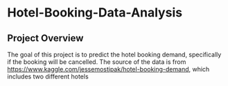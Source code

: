 # Hotel-Booking-Data-Analysis

## Project Overview

The goal of this project is to predict the hotel booking demand, specifically if the booking will be cancelled. The source of the data is from https://www.kaggle.com/jessemostipak/hotel-booking-demand, which includes two different hotels 
